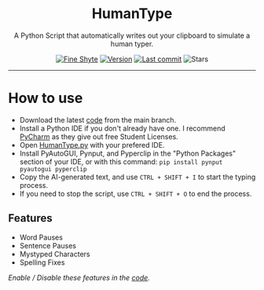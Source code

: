 <div align="center">
  <!-- Logo and Title -->
  <h1>HumanType</h1>
  <p>A Python Script that automatically writes out your clipboard to simulate a human typer.</p>

  <!-- Fancy badges -->
  <a href="https://github.com/ryderjt"><img src="https://img.shields.io/badge/Fine%20Shyte-Yes-blue" alt="Fine Shyte"></a>
  <a href="https://github.com/ryderjt/HumanType/blob/main/HumanType.py"><img src="https://img.shields.io/badge/Version-v0.4-red" alt="Version"></a>
  <a href="https://github.com/ryderjt/HumanType/commits/main"><img src="https://img.shields.io/github/last-commit/ryderjt/humantype?logo=git" alt="Last commit"></a>
  <img src="https://img.shields.io/github/stars/ryderjt/humantype" alt="Stars">
</div>

<hr />

# How to use
- Download the latest [code](https://github.com/ryderjt/HumanType/blob/main/HumanType.py) from the main branch.
- Install a Python IDE if you don't already have one. I recommend [PyCharm](https://www.jetbrains.com/pycharm/) as they give out free Student Licenses.
- Open [HumanType.py](https://github.com/ryderjt/HumanType/blob/main/HumanType.py) with your prefered IDE.
- Install PyAutoGUI, Pynput, and Pyperclip in the "Python Packages" section of your IDE, or with this command: `pip install pynput pyautogui pyperclip`
- Copy the AI-generated text, and use `CTRL + SHIFT + I` to start the typing process.
- If you need to stop the script, use `CTRL + SHIFT + O` to end the process.

## Features
- Word Pauses
- Sentence Pauses
- Mystyped Characters
- Spelling Fixes

*Enable / Disable these features in the [code](https://github.com/ryderjt/HumanType/blob/main/HumanType.py).*
